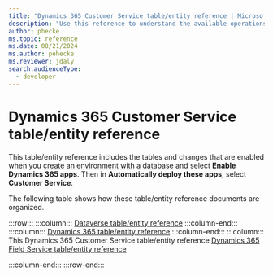 ```yaml
---
title: "Dynamics 365 Customer Service table/entity reference | Microsoft Docs"
description: "Use this reference to understand the available operations that can be performed for specific tables, the default columns/attributes of each table/entity and the relationships between tables in Dynamics 365 Customer Service "
author: phecke
ms.topic: reference
ms.date: 08/21/2024
ms.author: pehecke
ms.reviewer: jdaly
search.audienceType: 
  - developer
---
```

# Dynamics 365 Customer Service table/entity reference

This table/entity reference includes the tables and changes that are enabled when you [create an environment with a database](/power-platform/admin/create-environment#create-an-environment-with-a-database) and select **Enable Dynamics 365 apps**. Then in **Automatically deploy these apps**, select **Customer Service**.


The following table shows how these table/entity reference documents are organized.


:::row:::
   :::column:::
      [Dataverse table/entity reference](/power-apps/developer/data-platform/reference/about-entity-reference)
   :::column-end:::
   :::column:::
      [Dynamics 365 table/entity reference](../../developer/about-entity-reference.md)
   :::column-end:::
      :::column:::
      This Dynamics 365 Customer Service table/entity reference
      [Dynamics 365 Field Service table/entity reference](../field-service/develop/reference/about-entity-reference.md)
      
   :::column-end:::
:::row-end:::

